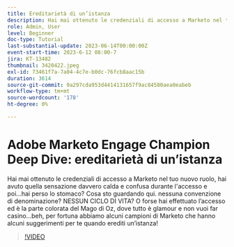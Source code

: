 ```yaml
---
title: Ereditarietà di un’istanza
description: Hai mai ottenuto le credenziali di accesso a Marketo nel tuo nuovo ruolo, hai avuto quella sensazione davvero calda e confusa durante l'accesso e poi...hai perso lo stomaco? Cosa sto guardando qui. nessuna convenzione di denominazione? NESSUN CICLO DI VITA? O forse hai effettuato l’accesso ed è la parte colorata del Mago di Oz, dove tutto è glamour e non vuoi far casino...beh, per fortuna abbiamo alcuni campioni di Marketo che hanno alcuni suggerimenti per te quando erediti un’istanza!
role: Admin, User
level: Beginner
doc-type: Tutorial
last-substantial-update: 2023-06-14T00:00:00Z
event-start-time: 2023-6-12 08:00-7
jira: KT-13482
thumbnail: 3420422.jpeg
exl-id: 73461f7a-7a04-4c7e-b0dc-76fcb8aac15b
duration: 3614
source-git-commit: 9a297cda953d4414131657f9ac84580aea0eabeb
workflow-type: tm+mt
source-wordcount: '178'
ht-degree: 0%

---
```


# Adobe Marketo Engage Champion Deep Dive: ereditarietà di un’istanza

Hai mai ottenuto le credenziali di accesso a Marketo nel tuo nuovo ruolo, hai avuto quella sensazione davvero calda e confusa durante l&#39;accesso e poi...hai perso lo stomaco? Cosa sto guardando qui. nessuna convenzione di denominazione? NESSUN CICLO DI VITA? O forse hai effettuato l’accesso ed è la parte colorata del Mago di Oz, dove tutto è glamour e non vuoi far casino...beh, per fortuna abbiamo alcuni campioni di Marketo che hanno alcuni suggerimenti per te quando erediti un’istanza!

>[!VIDEO](https://video.tv.adobe.com/v/3420422/?learn=on)
